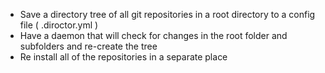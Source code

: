 - Save a directory tree of all git repositories in a root directory to a config file ( .diroctor.yml )
- Have a daemon that will check for changes in the root folder and subfolders and re-create the tree
- Re install all of the repositories in a separate place
